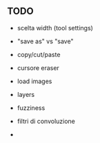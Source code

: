 ## TODO
- scelta width (tool settings)
- "save as" vs "save"

- copy/cut/paste

+ cursore eraser
+ load images

+ layers
+ fuzziness
+ filtri di convoluzione
+ 

